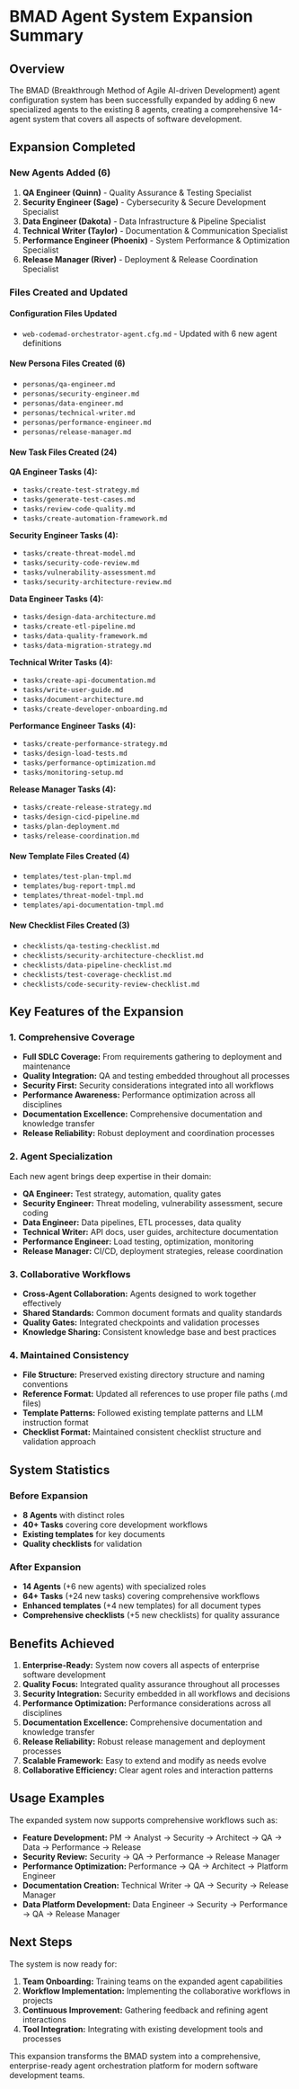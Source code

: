 # BMAD Agent System Expansion Summary

## Overview

The BMAD (Breakthrough Method of Agile AI-driven Development) agent configuration system has been successfully expanded by adding 6 new specialized agents to the existing 8 agents, creating a comprehensive 14-agent system that covers all aspects of software development.

## Expansion Completed

### New Agents Added (6)

1. **QA Engineer (Quinn)** - Quality Assurance & Testing Specialist
2. **Security Engineer (Sage)** - Cybersecurity & Secure Development Specialist  
3. **Data Engineer (Dakota)** - Data Infrastructure & Pipeline Specialist
4. **Technical Writer (Taylor)** - Documentation & Communication Specialist
5. **Performance Engineer (Phoenix)** - System Performance & Optimization Specialist
6. **Release Manager (River)** - Deployment & Release Coordination Specialist

### Files Created and Updated

#### Configuration Files Updated
- `web-codemad-orchestrator-agent.cfg.md` - Updated with 6 new agent definitions

#### New Persona Files Created (6)
- `personas/qa-engineer.md`
- `personas/security-engineer.md`
- `personas/data-engineer.md`
- `personas/technical-writer.md`
- `personas/performance-engineer.md`
- `personas/release-manager.md`

#### New Task Files Created (24)
**QA Engineer Tasks (4):**
- `tasks/create-test-strategy.md`
- `tasks/generate-test-cases.md`
- `tasks/review-code-quality.md`
- `tasks/create-automation-framework.md`

**Security Engineer Tasks (4):**
- `tasks/create-threat-model.md`
- `tasks/security-code-review.md`
- `tasks/vulnerability-assessment.md`
- `tasks/security-architecture-review.md`

**Data Engineer Tasks (4):**
- `tasks/design-data-architecture.md`
- `tasks/create-etl-pipeline.md`
- `tasks/data-quality-framework.md`
- `tasks/data-migration-strategy.md`

**Technical Writer Tasks (4):**
- `tasks/create-api-documentation.md`
- `tasks/write-user-guide.md`
- `tasks/document-architecture.md`
- `tasks/create-developer-onboarding.md`

**Performance Engineer Tasks (4):**
- `tasks/create-performance-strategy.md`
- `tasks/design-load-tests.md`
- `tasks/performance-optimization.md`
- `tasks/monitoring-setup.md`

**Release Manager Tasks (4):**
- `tasks/create-release-strategy.md`
- `tasks/design-cicd-pipeline.md`
- `tasks/plan-deployment.md`
- `tasks/release-coordination.md`

#### New Template Files Created (4)
- `templates/test-plan-tmpl.md`
- `templates/bug-report-tmpl.md`
- `templates/threat-model-tmpl.md`
- `templates/api-documentation-tmpl.md`

#### New Checklist Files Created (3)
- `checklists/qa-testing-checklist.md`
- `checklists/security-architecture-checklist.md`
- `checklists/data-pipeline-checklist.md`
- `checklists/test-coverage-checklist.md`
- `checklists/code-security-review-checklist.md`

## Key Features of the Expansion

### 1. Comprehensive Coverage
- **Full SDLC Coverage:** From requirements gathering to deployment and maintenance
- **Quality Integration:** QA and testing embedded throughout all processes
- **Security First:** Security considerations integrated into all workflows
- **Performance Awareness:** Performance optimization across all disciplines
- **Documentation Excellence:** Comprehensive documentation and knowledge transfer
- **Release Reliability:** Robust deployment and coordination processes

### 2. Agent Specialization
Each new agent brings deep expertise in their domain:
- **QA Engineer:** Test strategy, automation, quality gates
- **Security Engineer:** Threat modeling, vulnerability assessment, secure coding
- **Data Engineer:** Data pipelines, ETL processes, data quality
- **Technical Writer:** API docs, user guides, architecture documentation
- **Performance Engineer:** Load testing, optimization, monitoring
- **Release Manager:** CI/CD, deployment strategies, release coordination

### 3. Collaborative Workflows
- **Cross-Agent Collaboration:** Agents designed to work together effectively
- **Shared Standards:** Common document formats and quality standards
- **Quality Gates:** Integrated checkpoints and validation processes
- **Knowledge Sharing:** Consistent knowledge base and best practices

### 4. Maintained Consistency
- **File Structure:** Preserved existing directory structure and naming conventions
- **Reference Format:** Updated all references to use proper file paths (.md files)
- **Template Patterns:** Followed existing template patterns and LLM instruction format
- **Checklist Format:** Maintained consistent checklist structure and validation approach

## System Statistics

### Before Expansion
- **8 Agents** with distinct roles
- **40+ Tasks** covering core development workflows
- **Existing templates** for key documents
- **Quality checklists** for validation

### After Expansion
- **14 Agents** (+6 new agents) with specialized roles
- **64+ Tasks** (+24 new tasks) covering comprehensive workflows
- **Enhanced templates** (+4 new templates) for all document types
- **Comprehensive checklists** (+5 new checklists) for quality assurance

## Benefits Achieved

1. **Enterprise-Ready:** System now covers all aspects of enterprise software development
2. **Quality Focus:** Integrated quality assurance throughout all processes
3. **Security Integration:** Security embedded in all workflows and decisions
4. **Performance Optimization:** Performance considerations across all disciplines
5. **Documentation Excellence:** Comprehensive documentation and knowledge transfer
6. **Release Reliability:** Robust release management and deployment processes
7. **Scalable Framework:** Easy to extend and modify as needs evolve
8. **Collaborative Efficiency:** Clear agent roles and interaction patterns

## Usage Examples

The expanded system now supports comprehensive workflows such as:
- **Feature Development:** PM → Analyst → Security → Architect → QA → Data → Performance → Release
- **Security Review:** Security → QA → Performance → Release Manager
- **Performance Optimization:** Performance → QA → Architect → Platform Engineer
- **Documentation Creation:** Technical Writer → QA → Security → Release Manager
- **Data Platform Development:** Data Engineer → Security → Performance → QA → Release Manager

## Next Steps

The system is now ready for:
1. **Team Onboarding:** Training teams on the expanded agent capabilities
2. **Workflow Implementation:** Implementing the collaborative workflows in projects
3. **Continuous Improvement:** Gathering feedback and refining agent interactions
4. **Tool Integration:** Integrating with existing development tools and processes

This expansion transforms the BMAD system into a comprehensive, enterprise-ready agent orchestration platform for modern software development teams.
